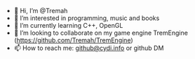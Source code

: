 - 👋 Hi, I’m @Tremah
- 👀 I’m interested in programming, music and books
- 🌱 I’m currently learning C++, OpenGL
- 💞️ I’m looking to collaborate on my game engine TremEngine (https://github.com/Tremah/TremEngine)
- 📫 How to reach me: github@cydi.info or github DM

<!---
Tremah/Tremah is a ✨ special ✨ repository because its `README.md` (this file) appears on your GitHub profile.
You can click the Preview link to take a look at your changes.
--->
